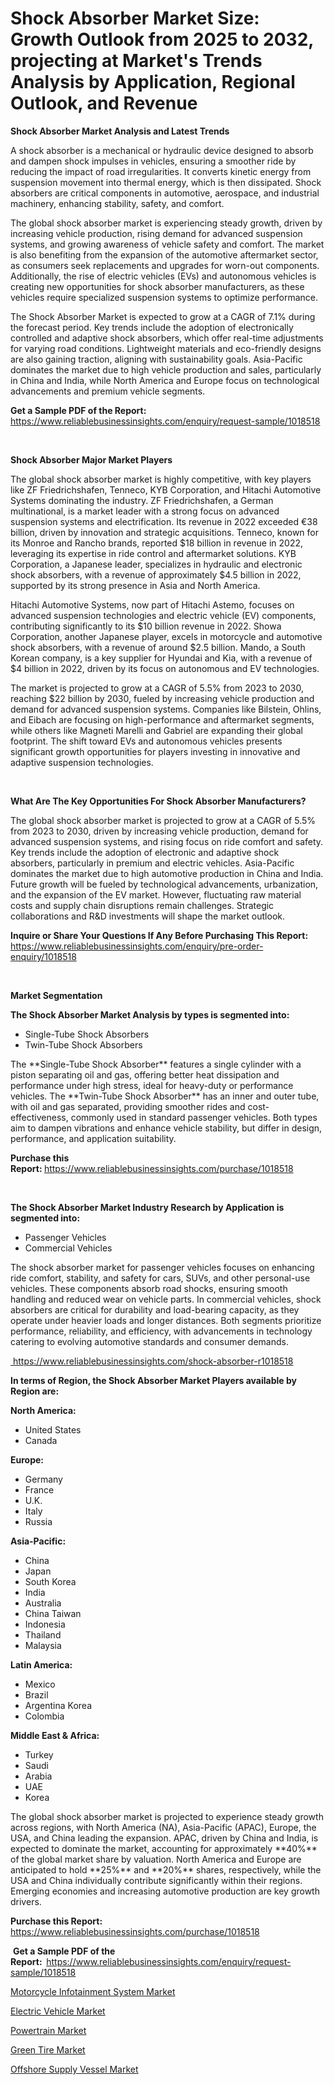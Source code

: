 <p><h1>Shock Absorber Market Size: Growth Outlook from 2025 to 2032, projecting at Market's Trends Analysis by Application, Regional Outlook, and Revenue</h1></p><p><strong>Shock Absorber Market Analysis and Latest Trends</strong></p>
<p><p>A shock absorber is a mechanical or hydraulic device designed to absorb and dampen shock impulses in vehicles, ensuring a smoother ride by reducing the impact of road irregularities. It converts kinetic energy from suspension movement into thermal energy, which is then dissipated. Shock absorbers are critical components in automotive, aerospace, and industrial machinery, enhancing stability, safety, and comfort.</p><p>The global shock absorber market is experiencing steady growth, driven by increasing vehicle production, rising demand for advanced suspension systems, and growing awareness of vehicle safety and comfort. The market is also benefiting from the expansion of the automotive aftermarket sector, as consumers seek replacements and upgrades for worn-out components. Additionally, the rise of electric vehicles (EVs) and autonomous vehicles is creating new opportunities for shock absorber manufacturers, as these vehicles require specialized suspension systems to optimize performance.</p><p>The Shock Absorber Market is expected to grow at a CAGR of 7.1% during the forecast period. Key trends include the adoption of electronically controlled and adaptive shock absorbers, which offer real-time adjustments for varying road conditions. Lightweight materials and eco-friendly designs are also gaining traction, aligning with sustainability goals. Asia-Pacific dominates the market due to high vehicle production and sales, particularly in China and India, while North America and Europe focus on technological advancements and premium vehicle segments.</p></p>
<p><strong>Get a Sample PDF of the Report:&nbsp;</strong> <a href="https://www.reliablebusinessinsights.com/enquiry/request-sample/1018518?utm_campaign=1847&utm_medium=2&utm_source=Github&utm_content=ia&utm_term=23012025&utm_id=shock-absorber">https://www.reliablebusinessinsights.com/enquiry/request-sample/1018518</a></p>
<p>&nbsp;</p>
<p><strong>Shock Absorber Major Market Players</strong></p>
<p><p>The global shock absorber market is highly competitive, with key players like ZF Friedrichshafen, Tenneco, KYB Corporation, and Hitachi Automotive Systems dominating the industry. ZF Friedrichshafen, a German multinational, is a market leader with a strong focus on advanced suspension systems and electrification. Its revenue in 2022 exceeded €38 billion, driven by innovation and strategic acquisitions. Tenneco, known for its Monroe and Rancho brands, reported $18 billion in revenue in 2022, leveraging its expertise in ride control and aftermarket solutions. KYB Corporation, a Japanese leader, specializes in hydraulic and electronic shock absorbers, with a revenue of approximately $4.5 billion in 2022, supported by its strong presence in Asia and North America.</p><p>Hitachi Automotive Systems, now part of Hitachi Astemo, focuses on advanced suspension technologies and electric vehicle (EV) components, contributing significantly to its $10 billion revenue in 2022. Showa Corporation, another Japanese player, excels in motorcycle and automotive shock absorbers, with a revenue of around $2.5 billion. Mando, a South Korean company, is a key supplier for Hyundai and Kia, with a revenue of $4 billion in 2022, driven by its focus on autonomous and EV technologies.</p><p>The market is projected to grow at a CAGR of 5.5% from 2023 to 2030, reaching $22 billion by 2030, fueled by increasing vehicle production and demand for advanced suspension systems. Companies like Bilstein, Ohlins, and Eibach are focusing on high-performance and aftermarket segments, while others like Magneti Marelli and Gabriel are expanding their global footprint. The shift toward EVs and autonomous vehicles presents significant growth opportunities for players investing in innovative and adaptive suspension technologies.</p></p>
<p>&nbsp;</p>
<p><strong>What Are The Key Opportunities For Shock Absorber Manufacturers?</strong></p>
<p><p>The global shock absorber market is projected to grow at a CAGR of 5.5% from 2023 to 2030, driven by increasing vehicle production, demand for advanced suspension systems, and rising focus on ride comfort and safety. Key trends include the adoption of electronic and adaptive shock absorbers, particularly in premium and electric vehicles. Asia-Pacific dominates the market due to high automotive production in China and India. Future growth will be fueled by technological advancements, urbanization, and the expansion of the EV market. However, fluctuating raw material costs and supply chain disruptions remain challenges. Strategic collaborations and R&D investments will shape the market outlook.</p></p>
<p><strong>Inquire or Share Your Questions If Any Before Purchasing This Report:</strong> <a href="https://www.reliablebusinessinsights.com/enquiry/pre-order-enquiry/1018518?utm_campaign=1847&utm_medium=2&utm_source=Github&utm_content=ia&utm_term=23012025&utm_id=shock-absorber">https://www.reliablebusinessinsights.com/enquiry/pre-order-enquiry/1018518</a></p>
<p>&nbsp;</p>
<p><strong>Market Segmentation</strong></p>
<p><strong>The Shock Absorber Market Analysis by types is segmented into:</strong></p>
<p><ul><li>Single-Tube Shock Absorbers</li><li>Twin-Tube Shock Absorbers</li></ul></p>
<p><p>The **Single-Tube Shock Absorber** features a single cylinder with a piston separating oil and gas, offering better heat dissipation and performance under high stress, ideal for heavy-duty or performance vehicles. The **Twin-Tube Shock Absorber** has an inner and outer tube, with oil and gas separated, providing smoother rides and cost-effectiveness, commonly used in standard passenger vehicles. Both types aim to dampen vibrations and enhance vehicle stability, but differ in design, performance, and application suitability.</p></p>
<p><strong>Purchase this Report:&nbsp;</strong><a href="https://www.reliablebusinessinsights.com/purchase/1018518?utm_campaign=1847&utm_medium=2&utm_source=Github&utm_content=ia&utm_term=23012025&utm_id=shock-absorber">https://www.reliablebusinessinsights.com/purchase/1018518</a></p>
<p>&nbsp;</p>
<p><strong>The Shock Absorber Market Industry Research by Application is segmented into:</strong></p>
<p><ul><li>Passenger Vehicles</li><li>Commercial Vehicles</li></ul></p>
<p><p>The shock absorber market for passenger vehicles focuses on enhancing ride comfort, stability, and safety for cars, SUVs, and other personal-use vehicles. These components absorb road shocks, ensuring smooth handling and reduced wear on vehicle parts. In commercial vehicles, shock absorbers are critical for durability and load-bearing capacity, as they operate under heavier loads and longer distances. Both segments prioritize performance, reliability, and efficiency, with advancements in technology catering to evolving automotive standards and consumer demands.</p></p>
<p><a href="https://www.reliablebusinessinsights.com/shock-absorber-r1018518?utm_campaign=1847&utm_medium=2&utm_source=Github&utm_content=ia&utm_term=23012025&utm_id=shock-absorber">&nbsp;https://www.reliablebusinessinsights.com/shock-absorber-r1018518</a></p>
<p><strong>In terms of Region, the Shock Absorber Market Players available by Region are:</strong></p>
<p>
    <p> <strong> North America: </strong>
        <ul>
            <li>United States</li>
            <li>Canada</li>
        </ul>
        </p> 
    <p> <strong> Europe: </strong>
        <ul>
            <li>Germany</li>
            <li>France</li>
            <li>U.K.</li>
            <li>Italy</li>
            <li>Russia</li>
        </ul>
        </p> 
    <p> <strong> Asia-Pacific: </strong>
        <ul>
            <li>China</li>
            <li>Japan</li>
            <li>South Korea</li>
            <li>India</li>
            <li>Australia</li>
            <li>China Taiwan</li>
            <li>Indonesia</li>
            <li>Thailand</li>
            <li>Malaysia</li>
        </ul>
        </p> 
    <p> <strong> Latin America: </strong>
        <ul>
            <li>Mexico</li>
            <li>Brazil</li>
            <li>Argentina Korea</li>
            <li>Colombia</li>
        </ul>
        </p> 
    <p> <strong> Middle East & Africa: </strong>
        <ul>
            <li>Turkey</li>
            <li>Saudi</li>
            <li>Arabia</li>
            <li>UAE</li>
            <li>Korea</li>
        </ul>
    </p>
    </p>
<p><p>The global shock absorber market is projected to experience steady growth across regions, with North America (NA), Asia-Pacific (APAC), Europe, the USA, and China leading the expansion. APAC, driven by China and India, is expected to dominate the market, accounting for approximately **40%** of the global market share by valuation. North America and Europe are anticipated to hold **25%** and **20%** shares, respectively, while the USA and China individually contribute significantly within their regions. Emerging economies and increasing automotive production are key growth drivers.</p></p>
<p><strong>Purchase this Report: </strong><a href="https://www.reliablebusinessinsights.com/purchase/1018518?utm_campaign=1847&utm_medium=2&utm_source=Github&utm_content=ia&utm_term=23012025&utm_id=shock-absorber">https://www.reliablebusinessinsights.com/purchase/1018518</a></p>
<p>&nbsp;<strong>Get a Sample PDF of the Report:&nbsp;&nbsp;</strong><a href="https://www.reliablebusinessinsights.com/enquiry/request-sample/1018518?utm_campaign=1847&utm_medium=2&utm_source=Github&utm_content=ia&utm_term=23012025&utm_id=shock-absorber">https://www.reliablebusinessinsights.com/enquiry/request-sample/1018518</a></p>
<p><strong></strong></p>
<p><p><a href="https://github.com/martomiko755/Market-Research-Report-List-1/blob/main/motorcycle-infotainment-system-market.md?utm_campaign=1847&utm_medium=2&utm_source=Github&utm_content=ia&utm_term=23012025&utm_id=shock-absorber">Motorcycle Infotainment System Market</a></p><p><a href="https://github.com/hannajuana198484/Market-Research-Report-List-1/blob/main/electric-vehicle-market.md?utm_campaign=1847&utm_medium=2&utm_source=Github&utm_content=ia&utm_term=23012025&utm_id=shock-absorber">Electric Vehicle Market</a></p><p><a href="https://github.com/carendesrochers299/Market-Research-Report-List-1/blob/main/powertrain-market.md?utm_campaign=1847&utm_medium=2&utm_source=Github&utm_content=ia&utm_term=23012025&utm_id=shock-absorber">Powertrain Market</a></p><p><a href="https://github.com/oliveroste6/Market-Research-Report-List-1/blob/main/green-tire-market.md?utm_campaign=1847&utm_medium=2&utm_source=Github&utm_content=ia&utm_term=23012025&utm_id=shock-absorber">Green Tire Market</a></p><p><a href="https://github.com/chaturberville8181/Market-Research-Report-List-1/blob/main/offshore-supply-vessel-market.md?utm_campaign=1847&utm_medium=2&utm_source=Github&utm_content=ia&utm_term=23012025&utm_id=shock-absorber">Offshore Supply Vessel Market</a></p></p>